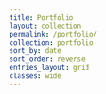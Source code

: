 ```yaml
---
title: Portfolio
layout: collection
permalink: /portfolio/
collection: portfolio
sort_by: date
sort_order: reverse
entries_layout: grid
classes: wide
---
```


